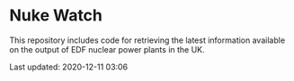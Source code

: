# Nuke Watch

This repository includes code for retrieving the latest information available on the output of EDF nuclear power plants in the UK.

Last updated: 2020-12-11 03:06